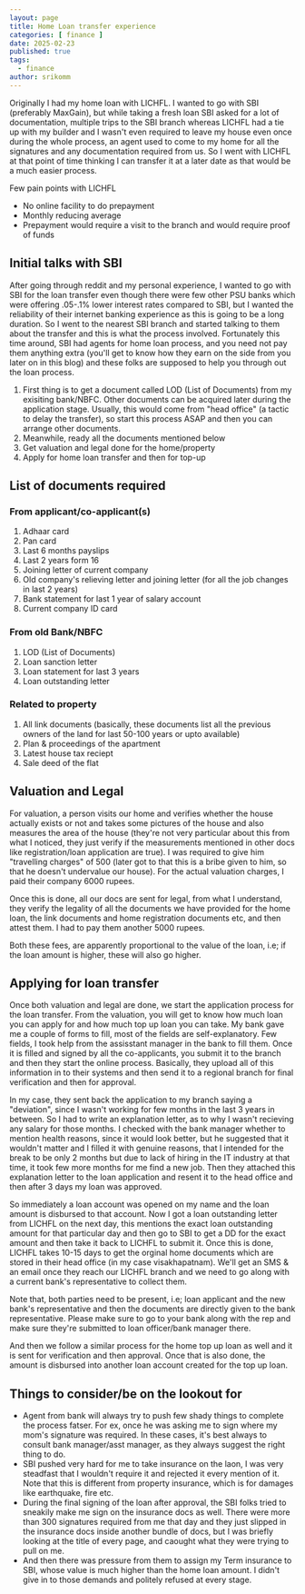 ```yaml
---
layout: page
title: Home Loan transfer experience
categories: [ finance ]
date: 2025-02-23
published: true
tags:
  - finance
author: srikomm
---
```


Originally I had my home loan with LICHFL. I wanted to go with SBI (preferably MaxGain), but while taking a fresh loan SBI 
asked for a lot of documentation, multiple trips to the SBI branch whereas LICHFL had a tie up with my builder and I wasn't 
even required to leave my house even once during the whole process, an agent used to come to my home for all the signatures 
and any documentation required from us. So I went with LICHFL at that point of time thinking I can transfer it at a later date
as that would be a much easier process. 

Few pain points with LICHFL
- No online facility to do prepayment
- Monthly reducing average
- Prepayment would require a visit to the branch and would require proof of funds

## Initial talks with SBI

After going through reddit and my personal experience, I wanted to go with SBI for the loan transfer even though there were few 
other PSU banks which were offering .05-.1% lower interest rates compared to SBI, but I wanted the reliability of their internet 
banking experience as this is going to be a long duration. So I went to the nearest SBI branch and started talking to them about 
the transfer and this is what the process involved. Fortunately this time around, SBI had agents for home loan process, and you 
need not pay them anything extra (you'll get to know how they earn on the side from you later on in this blog) and these folks 
are supposed to help you through out the loan process.

1. First thing is to get a document called LOD (List of Documents) from my exisiting bank/NBFC. Other documents can be acquired later during the 
application stage. Usually, this would come from "head office" (a tactic to delay the transfer), so start this process ASAP and then you can 
arrange other documents.
2. Meanwhile, ready all the documents mentioned below
3. Get valuation and legal done for the home/property
4. Apply for home loan transfer and then for top-up

## List of documents required
### From applicant/co-applicant(s)
1. Adhaar card
2. Pan card
3. Last 6 months payslips
4. Last 2 years form 16
5. Joining letter of current company
6. Old company's relieving letter and joining letter (for all the job changes in last 2 years)
7. Bank statement for last 1 year of salary account
8. Current company ID card

### From old Bank/NBFC
1. LOD (List of Documents)
2. Loan sanction letter
3. Loan statement for last 3 years
4. Loan outstanding letter

### Related to property
1. All link documents (basically, these documents list all the previous owners of the land for last 50-100 years or upto available)
2. Plan & proceedings of the apartment
3. Latest house tax reciept
4. Sale deed of the flat

## Valuation and Legal

For valuation, a person visits our home and verifies whether the house actually exists or not and takes some pictures of the house
and also measures the area of the house (they're not very particular about this from what I noticed, they just verify if the measurements
mentioned in other docs like registration/loan application are true). I was required to give him "travelling charges" of 500 (later got to
that this is a bribe given to him, so that he doesn't undervalue our house). For the actual valuation charges, I paid their company 6000 rupees.

Once this is done, all our docs are sent for legal, from what I understand, they verify the legality of all the documents we have provided for 
the home loan, the link documents and home registration documents etc, and then attest them. I had to pay them another 5000 rupees.

Both these fees, are apparently proportional to the value of the loan, i.e; if the loan amount is higher, these will also go higher.

## Applying for loan transfer

Once both valuation and legal are done, we start the application process for the loan transfer. From the valuation, you will get to know how much
loan you can apply for and how much top up loan you can take. My bank gave me a couple of forms to fill, most of the fields are self-explanatory. 
Few fields, I took help from the assisstant manager in the bank to fill them. Once it is filled and signed by all the co-applicants, you submit it
to the branch and then they start the online process. Basically, they upload all of this information in to their systems and then send it to a 
regional branch for final verification and then for approval. 

In my case, they sent back the application to my branch saying a "deviation", since I wasn't working for few months in the last 3 years in between. 
So I had to write an explanation letter, as to why I wasn't recieving any salary for those months. I checked with the bank manager whether to 
mention health reasons, since it would look better, but he suggested that it wouldn't matter and I filled it with genuine reasons, that I intended 
for the break to be only 2 months but due to lack of hiring in the IT industry at that  time, it took few more months for me find a new job. 
Then they attached this explanation letter to the loan application and resent it to the head office and then after 3 days my loan was approved. 

So immediately a loan account was opened on my name and the loan amount is disbursed to that account.
Now I got a loan outstanding letter from LICHFL on the next day, this mentions the exact loan outstanding amount for that particular day and then go
to SBI to get a DD for the exact amount and then take it back to LICHFL to submit it. Once this is done, LICHFL takes 10-15 days to get the orginal
home documents which are stored in their head office (in my case visakhapatnam). We'll get an SMS & an email once they reach our LICHFL branch and we 
need to go along with a current bank's representative to collect them. 

Note that, both parties need to be present, i.e; loan applicant and the new bank's representative and then the documents are directly given to the 
bank representative. Please make sure to go to your bank along with the rep and make sure they're submitted to loan officer/bank manager there. 

And then we follow a similar process for the home top up loan as well and it is sent for verification and then approval. Once that is also done, the 
amount is disbursed into another loan account created for the top up loan. 


## Things to consider/be on the lookout for

- Agent from bank will always try to push few shady things to complete the process fatser. For ex, once he was asking me to sign where my mom's 
signature was required. In these cases, it's best always to consult bank manager/asst manager, as they always suggest the right thing to do.
- SBI pushed very hard for me to take insurance on the laon, I was very steadfast that I wouldn't require it and rejected it every mention of it.
Note that this is different from property insurance, which is for damages like earthquake, fire etc. 
- During the final signing of the loan after approval, the SBI folks tried to sneakily make me sign on the insurance docs as well. There were 
more than 300 signatures required from me that day and they just slipped in the insurance docs inside another bundle of docs, but I was briefly
looking at the title of every page, and caought what they were trying to pull on me.
- And then there was pressure from them to assign my Term insurance to SBI, whose value is much higher than the home loan amount. I didn't give in 
to those demands and politely refused at every stage.